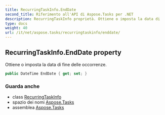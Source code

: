 ```yaml
---
title: RecurringTaskInfo.EndDate
second_title: Riferimento all'API di Aspose.Tasks per .NET
description: RecurringTaskInfo proprietà. Ottiene o imposta la data di fine delle occorrenze.
type: docs
weight: 40
url: /it/net/aspose.tasks/recurringtaskinfo/enddate/
---
```

## RecurringTaskInfo.EndDate property

Ottiene o imposta la data di fine delle occorrenze.

```csharp
public DateTime EndDate { get; set; }
```

### Guarda anche

* class [RecurringTaskInfo](../)
* spazio dei nomi [Aspose.Tasks](../../recurringtaskinfo/)
* assemblea [Aspose.Tasks](../../../)


